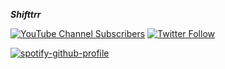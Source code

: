 ***Shifttrr***

[![YouTube Channel Subscribers](https://img.shields.io/youtube/channel/subscribers/UCZePlQi4J7SsLN1PqFyvuaw?label=Shifttrr)](https://www.youtube.com/channel/UCZePlQi4J7SsLN1PqFyvuaw)  [![Twitter Follow](https://img.shields.io/twitter/follow/Shifttrr?label=Shifttrr)](https://twitter.com/Shifttrr)

[![spotify-github-profile](https://spotify-github-profile.vercel.app/api/view.svg?uid=kurikun.&cover_image=true&theme=natemoo-re)](https://open.spotify.com/user/kurikun.)

